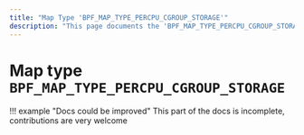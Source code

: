 ```yaml
---
title: "Map Type 'BPF_MAP_TYPE_PERCPU_CGROUP_STORAGE'"
description: "This page documents the 'BPF_MAP_TYPE_PERCPU_CGROUP_STORAGE' eBPF map type, including its definition, usage, program types that can use it, and examples."
---
```

# Map type `BPF_MAP_TYPE_PERCPU_CGROUP_STORAGE`

!!! example "Docs could be improved"
    This part of the docs is incomplete, contributions are very welcome
